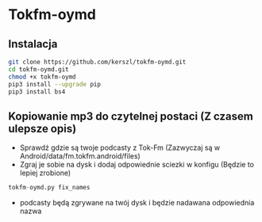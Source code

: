 # Tokfm-oymd

## Instalacja
```bash
git clone https://github.com/kerszl/tokfm-oymd.git
cd tokfm-oymd.git
chmod +x tokfm-oymd
pip3 install --upgrade pip
pip3 install bs4
```

## Kopiowanie mp3 do czytelnej postaci (Z czasem ulepsze opis)
- Sprawdź gdzie są twoje podcasty z Tok-Fm (Zazwyczaj są w Android/data/fm.tokfm.android/files)
- Zgraj je sobie na dysk i dodaj odpowiednie sciezki w konfigu (Będzie to lepiej zrobione)
```python
tokfm-oymd.py fix_names
```
- podcasty będą zgrywane na twój dysk i będzie nadawana odpowiednia nazwa

